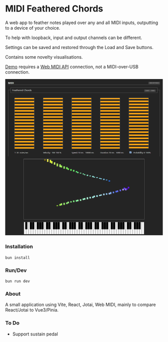 # MIDI Feathered Chords

A web app to feather notes played over any and all MIDI inputs, outputting to a device of your choice.

To help with loopback, input and output channels can be different.

Settings can be saved and restored through the Load and Save buttons.

Contains some novelty visualisations.

[Demo](https://leegee.github.io/webapp-midi-feathered) requires a [Web MIDI API](https://caniuse.com/midi) connection, not a MIDI-over-USB connection.

![Screenshot](.screenshot.png)

### Installation

    bun install

### Run/Dev
    
    bun run dev

### About

A small application using Vite, React, Jotai, Web MIDI, mainly to compare React/Jotai to Vue3/Pinia. 

### To Do

* Support sustain pedal

